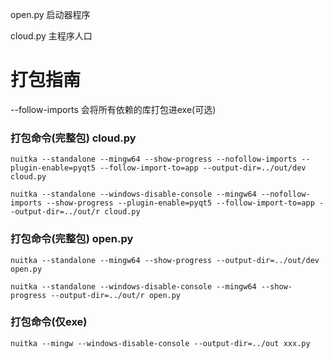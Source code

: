 open.py 启动器程序

cloud.py 主程序人口

# 打包指南

--follow-imports 会将所有依赖的库打包进exe(可选)

### 打包命令(完整包) cloud.py

`nuitka --standalone --mingw64 --show-progress --nofollow-imports --plugin-enable=pyqt5 --follow-import-to=app --output-dir=../out/dev cloud.py`

`nuitka --standalone --windows-disable-console --mingw64 --nofollow-imports --show-progress --plugin-enable=pyqt5 --follow-import-to=app --output-dir=../out/r cloud.py`

### 打包命令(完整包) open.py

`nuitka --standalone --mingw64 --show-progress --output-dir=../out/dev open.py`

`nuitka --standalone --windows-disable-console --mingw64 --show-progress --output-dir=../out/r open.py`


### 打包命令(仅exe)

`nuitka --mingw --windows-disable-console --output-dir=../out xxx.py`